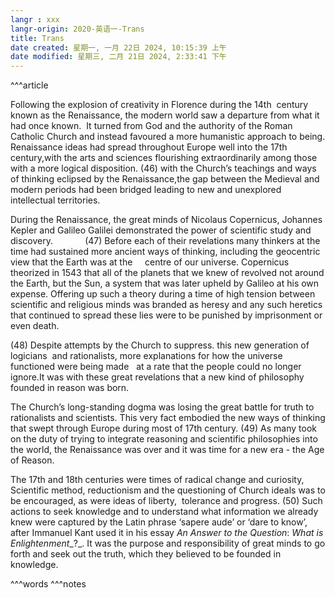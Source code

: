 ```yaml
---
langr : xxx
langr-origin: 2020-英语一-Trans
title: Trans
date created: 星期一, 一月 22日 2024, 10:15:39 上午
date modified: 星期三, 二月 21日 2024, 2:33:41 下午
---
```


^^^article

Following the explosion of creativity in Florence during the 14th  century known as the Renaissance, the modern world saw a departure from what it had once known.  It turned from God and the authority of the Roman Catholic Church and instead favoured a more humanistic approach to being. Renaissance ideas had spread throughout Europe well into the 17th century,with the arts and sciences flourishing extraordinarily among those with a more logical disposition. (46) with the Church’s teachings and ways of thinking eclipsed by the Renaissance,the gap between the Medieval and modern periods had been bridged leading to new and unexplored intellectual territories.

During the Renaissance, the great minds of Nicolaus Copernicus, Johannes Kepler and Galileo Galilei demonstrated the power of scientific study and discovery.             (47) Before each of their revelations many thinkers at the time had sustained more ancient ways of thinking, including the geocentric view that the Earth was at the     centre of our universe. Copernicus theorized in 1543 that all of the planets that we knew of revolved not around the Earth, but the Sun, a system that was later upheld by Galileo at his own expense. Offering up such a theory during a time of high tension between scientific and religious minds was branded as heresy and any such heretics that continued to spread these lies were to be punished by imprisonment or even death.

(48) Despite attempts by the Church to suppress. this new generation of logicians  and rationalists, more explanations for how the universe functioned were being made   at a rate that the people could no longer ignore.It was with these great revelations that a new kind of philosophy founded in reason was born.

The Church’s long-standing dogma was losing the great battle for truth to rationalists and scientists. This very fact embodied the new ways of thinking that swept through Europe during most of 17th century. (49) As many took on the duty of trying to integrate reasoning and scientific philosophies into the world, the Renaissance was over and it was time for a new era - the Age of Reason.

The 17th and 18th centuries were times of radical change and curiosity, Scientific method, reductionism and the questioning of Church ideals was to be encouraged, as were ideas of liberty,  tolerance and progress. (50) Such actions to seek knowledge and to understand what information we already knew were captured by the Latin phrase ‘sapere aude’ or ‘dare to know’, after Immanuel Kant used it in his essay _An Answer to the Question_: _What is Enlightenment__?_. It was the purpose and responsibility of great minds to go forth and seek out the truth, which they believed to be founded in knowledge.




^^^words
^^^notes